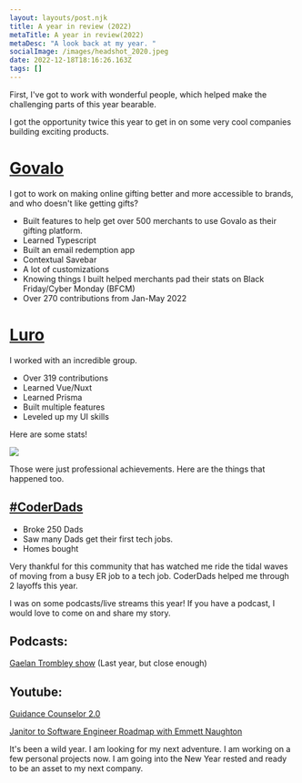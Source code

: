 ```yaml
---
layout: layouts/post.njk
title: A year in review (2022)
metaTitle: A year in review(2022)
metaDesc: "A look back at my year. "
socialImage: /images/headshot_2020.jpeg
date: 2022-12-18T18:16:26.163Z
tags: []
---
```



First, I've got to work with wonderful people, which helped make the challenging parts of this year bearable. 

I got the opportunity twice this year to get in on some very cool companies building exciting products.

# [Govalo](https://govalo.com)
I got to work on making online gifting better and more accessible to brands, and who doesn't like getting gifts?

- Built features to help get over 500 merchants to use Govalo as their gifting platform. 
- Learned Typescript
- Built an email redemption app
- Contextual Savebar
- A lot of customizations 
- Knowing things I built helped merchants pad their stats on Black Friday/Cyber Monday (BFCM)
-  Over 270 contributions from Jan-May 2022 

#  [Luro](https://luroapp.com)
I worked with an incredible group. 
- Over 319 contributions 
- Learned Vue/Nuxt
- Learned Prisma
- Built multiple features
- Leveled up my UI skills


Here are some stats! 

![](/images/github-wrapped-1-.png)

Those were just professional achievements. 
Here are the things that happened too.

## [#CoderDads](https://coderdads.carrd.co)

- Broke 250 Dads
- Saw many Dads get their first tech jobs. 
- Homes bought

Very thankful for this community that has watched me ride the tidal waves of moving from a busy ER job to a tech job. CoderDads helped me through 2 layoffs this year.  

I was on some podcasts/live streams this year! If you have a podcast, I would love to come on and share my story. 

##  Podcasts:

[Gaelan Trombley show](https://gaelantrombley.podbean.com/e/tgts-episode-175-emmett-naughton/) (Last year, but close enough)

## Youtube:

[Guidance Counselor 2.0](https://www.youtube.com/watch?v=NO7v524_Qdc&t=1s&ab_channel=TaylorDesseyn)

[Janitor to Software Engineer Roadmap with Emmett Naughton](https://www.youtube.com/watch?v=f0p5_2PIIcQ&ab_channel=NickTaylor)


It's been a wild year.
I am looking for my next adventure. I am working on a few personal projects now. 
I am going into the New Year rested and ready to be an asset to my next company. 






